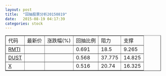 ```yaml
---
layout: post
title:  "回抽股票分析20150819"
date:   2015-08-19 04:17:39
categories: stock
---
```

<script type="text/javascript">
var stockList = []
stockList.push('gb_rmti');
stockList.push('gb_dust');
stockList.push('gb_x');
</script>
<table border="1">
 <tr>
 <td>代码</td>
 <td>最新价</td>
 <td>涨跌幅(%)</td>
 <td>回抽比例</td>
 <td>阻力</td>
 <td>支撑</td>
</tr>
  <tr id="rmti">
  <td><a href="http://stock.finance.sina.com.cn/usstock/quotes/RMTI.html" target="_blank">RMTI</a></td><td></td><td></td><td>0.691</td><td>18.5</td><td>9.265</td></tr>
  <tr id="dust">
  <td><a href="http://stock.finance.sina.com.cn/usstock/quotes/DUST.html" target="_blank">DUST</a></td><td></td><td></td><td>0.568</td><td>37.775</td><td>14.825</td></tr>
  <tr id="x">
  <td><a href="http://stock.finance.sina.com.cn/usstock/quotes/X.html" target="_blank">X</a></td><td></td><td></td><td>0.516</td><td>20.74</td><td>16.325</td></tr>
</table>

